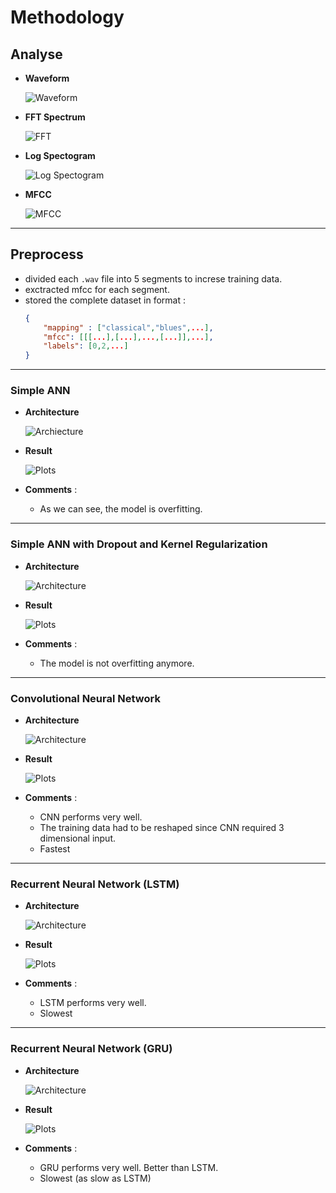 # Methodology

## Analyse

* **Waveform**
    
    ![Waveform](./plots/waveform.png)
* **FFT Spectrum** 
    
    ![FFT](./plots/fft.png)
* **Log Spectogram** 
    
    ![Log Spectogram](./plots/log_spectogram.png)
* **MFCC** 
    
    ![MFCC](./plots/mfcc.png)

***

## Preprocess

* divided each `.wav` file into 5 segments to increse training data.
* exctracted mfcc for each segment.
* stored the complete dataset in format :
    ```json
    {
        "mapping" : ["classical","blues",...],
        "mfcc": [[[...],[...],...,[...]],...],
        "labels": [0,2,...]
    }
    ```
***

### Simple ANN

* **Architecture** 
    
    ![Archiecture](./plots/simple_ann.png)

* **Result** 
    
    ![Plots](./plots/ann_w_overfitting.png)

* **Comments** : 
    - As we can see, the model is overfitting.

***

### Simple ANN with Dropout and Kernel Regularization

* **Architecture** 
    
    ![Architecture](./plots/simple_ann_solved_overfitting.png)

* **Result** 
    
    ![Plots](./plots/ann_w_overfitting_solved.png)

* **Comments** :
    - The model is not overfitting anymore.

***

### Convolutional Neural Network

* **Architecture** 
    
    ![Architecture](./plots/cnn.png)

* **Result** 
    
    ![Plots](./plots/cnn_history.png)

* **Comments** :
    - CNN performs very well.
    - The training data had to be reshaped since CNN required 3 dimensional input.
    - Fastest

***

### Recurrent Neural Network (LSTM)

* **Architecture** 
    
    ![Architecture](./plots/lstm.png)

* **Result** 
    
    ![Plots](./plots/lstm_history.png)

* **Comments** :
    - LSTM performs very well.
    - Slowest

***

### Recurrent Neural Network (GRU)

* **Architecture** 
    
    ![Architecture](./plots/gru.png)

* **Result** 
    
    ![Plots](./plots/gru_history.png)

* **Comments** :
    - GRU performs very well. Better than LSTM.
    - Slowest (as slow as LSTM)